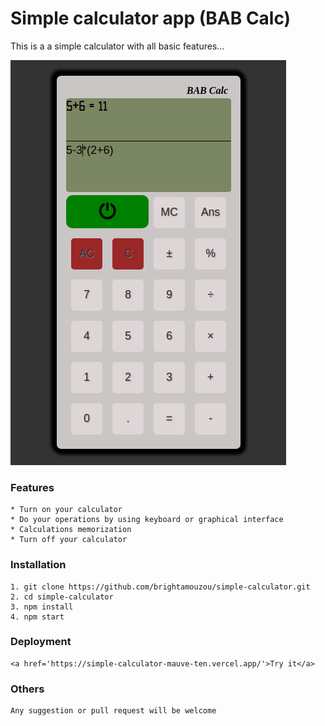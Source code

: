 # Simple calculator app (BAB Calc)
This is a a simple calculator with all basic features...

![BAB calc](https://raw.githubusercontent.com/brightamouzou/simple-calculator/main/public/my_calc.png)

### Features
    * Turn on your calculator
    * Do your operations by using keyboard or graphical interface
    * Calculations memorization
    * Turn off your calculator 


### Installation

    1. git clone https://github.com/brightamouzou/simple-calculator.git
    2. cd simple-calculator
    3. npm install
    4. npm start 

### Deployment
    <a href='https://simple-calculator-mauve-ten.vercel.app/'>Try it</a>

### Others
    Any suggestion or pull request will be welcome
    

    


